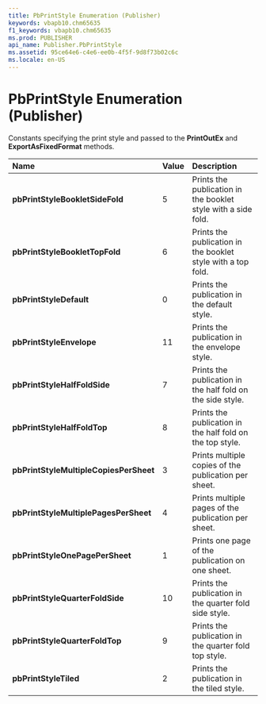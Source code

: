 ```yaml
---
title: PbPrintStyle Enumeration (Publisher)
keywords: vbapb10.chm65635
f1_keywords: vbapb10.chm65635
ms.prod: PUBLISHER
api_name: Publisher.PbPrintStyle
ms.assetid: 95ce64e6-c4e6-ee0b-4f5f-9d8f73b02c6c
ms.locale: en-US
---
```



# PbPrintStyle Enumeration (Publisher)

Constants specifying the print style and passed to the  **PrintOutEx** and **ExportAsFixedFormat** methods.



|**Name**|**Value**|**Description**|
|:-----|:-----|:-----|
| **pbPrintStyleBookletSideFold**|5|Prints the publication in the booklet style with a side fold.|
| **pbPrintStyleBookletTopFold**|6|Prints the publication in the booklet style with a top fold.|
| **pbPrintStyleDefault**|0|Prints the publication in the default style.|
| **pbPrintStyleEnvelope**|11|Prints the publication in the envelope style.|
| **pbPrintStyleHalfFoldSide**|7|Prints the publication in the half fold on the side style.|
| **pbPrintStyleHalfFoldTop**|8|Prints the publication in the half fold on the top style.|
| **pbPrintStyleMultipleCopiesPerSheet**|3|Prints multiple copies of the publication per sheet.|
| **pbPrintStyleMultiplePagesPerSheet**|4|Prints multiple pages of the publication per sheet.|
| **pbPrintStyleOnePagePerSheet**|1|Prints one page of the publication on one sheet.|
| **pbPrintStyleQuarterFoldSide**|10|Prints the publication in the quarter fold side style.|
| **pbPrintStyleQuarterFoldTop**|9|Prints the publication in the quarter fold top style.|
| **pbPrintStyleTiled**|2|Prints the publication in the tiled style.|

